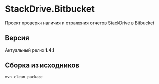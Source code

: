 # StackDrive.Bitbucket

Проект проверки наличия и отражения отчетов StackDrive в Bitbucket

## Версия

Актуальный релиз __1.4.1__

## Сборка из исходников

    mvn clean package
